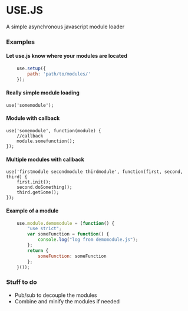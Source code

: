 # USE.JS
A simple asynchronous javascript module loader

### Examples

#### Let use.js know where your modules are located
```js
	use.setup({
		path: 'path/to/modules/'
	});
```


#### Really simple module loading

	use('somemodule');

#### Module with callback

	use('somemodule', function(module) {
		//callback
		module.somefunction();
	});

#### Multiple modules with callback

	use('firstmodule secondmodule thirdmodule', function(first, second, third) {
		first.init();
		second.doSomething();
		third.getSome();
	});


#### Example of a module
```js
	use.module.demomodule = (function() {
		"use strict";
		var someFunction = function() {
			console.log("log from demomodule.js");
		};
		return {
			someFunction: someFunction
		};
	}());
```

### Stuff to do

* Pub/sub to decouple the modules
* Combine and minify the modules if needed